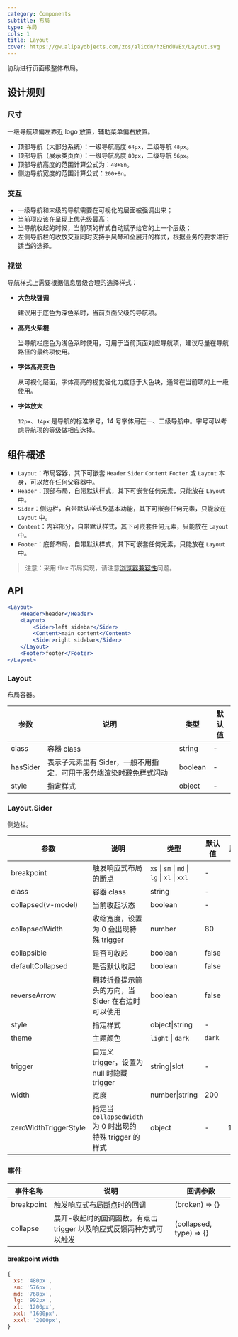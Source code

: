 ```yaml
---
category: Components
subtitle: 布局
type: 布局
cols: 1
title: Layout
cover: https://gw.alipayobjects.com/zos/alicdn/hzEndUVEx/Layout.svg
---
```


协助进行页面级整体布局。

## 设计规则

### 尺寸

一级导航项偏左靠近 logo 放置，辅助菜单偏右放置。

-   顶部导航（大部分系统）：一级导航高度 `64px`，二级导航 `48px`。
-   顶部导航（展示类页面）：一级导航高度 `80px`，二级导航 `56px`。
-   顶部导航高度的范围计算公式为：`48+8n`。
-   侧边导航宽度的范围计算公式：`200+8n`。

### 交互

-   一级导航和末级的导航需要在可视化的层面被强调出来；
-   当前项应该在呈现上优先级最高；
-   当导航收起的时候，当前项的样式自动赋予给它的上一个层级；
-   左侧导航栏的收放交互同时支持手风琴和全展开的样式，根据业务的要求进行适当的选择。

### 视觉

导航样式上需要根据信息层级合理的选择样式：

-   **大色块强调**

    建议用于底色为深色系时，当前页面父级的导航项。

-   **高亮火柴棍**

    当导航栏底色为浅色系时使用，可用于当前页面对应导航项，建议尽量在导航路径的最终项使用。

-   **字体高亮变色**

    从可视化层面，字体高亮的视觉强化力度低于大色块，通常在当前项的上一级使用。

-   **字体放大**

    `12px`、`14px` 是导航的标准字号，14 号字体用在一、二级导航中。字号可以考虑导航项的等级做相应选择。

## 组件概述

-   `Layout`：布局容器，其下可嵌套 `Header` `Sider` `Content` `Footer` 或 `Layout` 本身，可以放在任何父容器中。
-   `Header`：顶部布局，自带默认样式，其下可嵌套任何元素，只能放在 `Layout` 中。
-   `Sider`：侧边栏，自带默认样式及基本功能，其下可嵌套任何元素，只能放在 `Layout` 中。
-   `Content`：内容部分，自带默认样式，其下可嵌套任何元素，只能放在 `Layout` 中。
-   `Footer`：底部布局，自带默认样式，其下可嵌套任何元素，只能放在 `Layout` 中。

> 注意：采用 flex 布局实现，请注意[浏览器兼容性](http://caniuse.com/#search=flex)问题。

## API

```jsx
<Layout>
    <Header>header</Header>
    <Layout>
        <Sider>left sidebar</Sider>
        <Content>main content</Content>
        <Sider>right sidebar</Sider>
    </Layout>
    <Footer>footer</Footer>
</Layout>
```

### Layout

布局容器。

| 参数     | 说明                                                               | 类型    | 默认值 |
| -------- | ------------------------------------------------------------------ | ------- | ------ |
| class    | 容器 class                                                         | string  | -      |
| hasSider | 表示子元素里有 Sider，一般不用指定。可用于服务端渲染时避免样式闪动 | boolean | -      |
| style    | 指定样式                                                           | object  | -      |

### Layout.Sider

侧边栏。

| 参数                  | 说明                                                     | 类型                                          | 默认值 | 版本  |
| --------------------- | -------------------------------------------------------- | --------------------------------------------- | ------ | ----- |
| breakpoint            | 触发响应式布局的[断点](/components/grid#API)             | `xs` \| `sm` \| `md` \| `lg` \| `xl` \| `xxl` | -      |       |
| class                 | 容器 class                                               | string                                        | -      |       |
| collapsed(v-model)    | 当前收起状态                                             | boolean                                       | -      |       |
| collapsedWidth        | 收缩宽度，设置为 0 会出现特殊 trigger                    | number                                        | 80     |       |
| collapsible           | 是否可收起                                               | boolean                                       | false  |       |
| defaultCollapsed      | 是否默认收起                                             | boolean                                       | false  |       |
| reverseArrow          | 翻转折叠提示箭头的方向，当 Sider 在右边时可以使用        | boolean                                       | false  |       |
| style                 | 指定样式                                                 | object\|string                                | -      |       |
| theme                 | 主题颜色                                                 | `light` \| `dark`                             | `dark` |       |
| trigger               | 自定义 trigger，设置为 null 时隐藏 trigger               | string\|slot                                  | -      |       |
| width                 | 宽度                                                     | number\|string                                | 200    |       |
| zeroWidthTriggerStyle | 指定当 `collapsedWidth` 为 0 时出现的特殊 trigger 的样式 | object                                        | -      | 1.5.0 |

### 事件

| 事件名称   | 说明                                                                 | 回调参数                |
| ---------- | -------------------------------------------------------------------- | ----------------------- |
| breakpoint | 触发响应式布局[断点](/components/grid#api)时的回调                   | (broken) => {}          |
| collapse   | 展开-收起时的回调函数，有点击 trigger 以及响应式反馈两种方式可以触发 | (collapsed, type) => {} |

#### breakpoint width

```js
{
  xs: '480px',
  sm: '576px',
  md: '768px',
  lg: '992px',
  xl: '1200px',
  xxl: '1600px',
  xxxl: '2000px',
}
```
